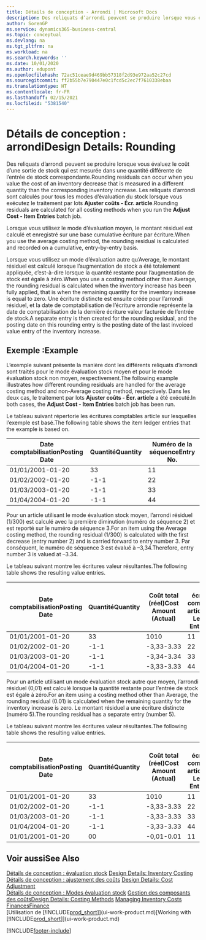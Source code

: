 ```yaml
---
title: Détails de conception - Arrondi | Microsoft Docs
description: Des reliquats d’arrondi peuvent se produire lorsque vous évaluez le coût d’une sortie de stock qui est mesurée dans une quantité différente de l’entrée de stock correspondante. Les reliquats d’arrondi sont calculés pour tous les modes d’évaluation du stock lorsque vous exécutez le traitement par lots **Ajuster coûts - Écr. article**.
author: SorenGP
ms.service: dynamics365-business-central
ms.topic: conceptual
ms.devlang: na
ms.tgt_pltfrm: na
ms.workload: na
ms.search.keywords: ''
ms.date: 10/01/2020
ms.author: edupont
ms.openlocfilehash: 72ac51ceae9d469bb57318f2d93e972aa52c27cd
ms.sourcegitcommit: ff2b55b7e790447e0c1fcd5c2ec7f7610338ebaa
ms.translationtype: HT
ms.contentlocale: fr-FR
ms.lasthandoff: 02/15/2021
ms.locfileid: "5381540"
---
```

# <a name="design-details-rounding"></a><span data-ttu-id="88eb5-104">Détails de conception : arrondi</span><span class="sxs-lookup"><span data-stu-id="88eb5-104">Design Details: Rounding</span></span>
<span data-ttu-id="88eb5-105">Des reliquats d’arrondi peuvent se produire lorsque vous évaluez le coût d’une sortie de stock qui est mesurée dans une quantité différente de l’entrée de stock correspondante.</span><span class="sxs-lookup"><span data-stu-id="88eb5-105">Rounding residuals can occur when you value the cost of an inventory decrease that is measured in a different quantity than the corresponding inventory increase.</span></span> <span data-ttu-id="88eb5-106">Les reliquats d’arrondi sont calculés pour tous les modes d’évaluation du stock lorsque vous exécutez le traitement par lots **Ajuster coûts - Écr. article**.</span><span class="sxs-lookup"><span data-stu-id="88eb5-106">Rounding residuals are calculated for all costing methods when you run the **Adjust Cost - Item Entries** batch job.</span></span>  

 <span data-ttu-id="88eb5-107">Lorsque vous utilisez le mode d’évaluation moyen, le montant résiduel est calculé et enregistré sur une base cumulative écriture par écriture.</span><span class="sxs-lookup"><span data-stu-id="88eb5-107">When you use the average costing method, the rounding residual is calculated and recorded on a cumulative, entry-by-entry basis.</span></span>  

 <span data-ttu-id="88eb5-108">Lorsque vous utilisez un mode d’évaluation autre qu’Average, le montant résiduel est calculé lorsque l’augmentation de stock a été totalement appliquée, c’est-à-dire lorsque la quantité restante pour l’augmentation de stock est égale à zéro.</span><span class="sxs-lookup"><span data-stu-id="88eb5-108">When you use a costing method other than Average, the rounding residual is calculated when the inventory increase has been fully applied, that is when the remaining quantity for the inventory increase is equal to zero.</span></span> <span data-ttu-id="88eb5-109">Une écriture distincte est ensuite créée pour l’arrondi résiduel, et la date de comptabilisation de l’écriture arrondie représente la date de comptabilisation de la dernière écriture valeur facturée de l’entrée de stock.</span><span class="sxs-lookup"><span data-stu-id="88eb5-109">A separate entry is then created for the rounding residual, and the posting date on this rounding entry is the posting date of the last invoiced value entry of the inventory increase.</span></span>  

## <a name="example"></a><span data-ttu-id="88eb5-110">Exemple :</span><span class="sxs-lookup"><span data-stu-id="88eb5-110">Example</span></span>  
 <span data-ttu-id="88eb5-111">L’exemple suivant présente la manière dont les différents reliquats d’arrondi sont traités pour le mode évaluation stock moyen et pour le mode évaluation stock non moyen, respectivement.</span><span class="sxs-lookup"><span data-stu-id="88eb5-111">The following example illustrates how different rounding residuals are handled for the average costing method and non-Average costing method, respectively.</span></span> <span data-ttu-id="88eb5-112">Dans les deux cas, le traitement par lots **Ajuster coûts - Écr. article** a été exécuté.</span><span class="sxs-lookup"><span data-stu-id="88eb5-112">In both cases, the **Adjust Cost - Item Entries** batch job has been run.</span></span>  

 <span data-ttu-id="88eb5-113">Le tableau suivant répertorie les écritures comptables article sur lesquelles l’exemple est basé.</span><span class="sxs-lookup"><span data-stu-id="88eb5-113">The following table shows the item ledger entries that the example is based on.</span></span>  

|<span data-ttu-id="88eb5-114">Date comptabilisation</span><span class="sxs-lookup"><span data-stu-id="88eb5-114">Posting Date</span></span>|<span data-ttu-id="88eb5-115">Quantité</span><span class="sxs-lookup"><span data-stu-id="88eb5-115">Quantity</span></span>|<span data-ttu-id="88eb5-116">Numéro de la séquence</span><span class="sxs-lookup"><span data-stu-id="88eb5-116">Entry No.</span></span>|  
|------------------|--------------|---------------|  
|<span data-ttu-id="88eb5-117">01/01/20</span><span class="sxs-lookup"><span data-stu-id="88eb5-117">01-01-20</span></span>|<span data-ttu-id="88eb5-118">3</span><span class="sxs-lookup"><span data-stu-id="88eb5-118">3</span></span>|<span data-ttu-id="88eb5-119">1</span><span class="sxs-lookup"><span data-stu-id="88eb5-119">1</span></span>|  
|<span data-ttu-id="88eb5-120">01/02/20</span><span class="sxs-lookup"><span data-stu-id="88eb5-120">02-01-20</span></span>|<span data-ttu-id="88eb5-121">-1</span><span class="sxs-lookup"><span data-stu-id="88eb5-121">-1</span></span>|<span data-ttu-id="88eb5-122">2</span><span class="sxs-lookup"><span data-stu-id="88eb5-122">2</span></span>|  
|<span data-ttu-id="88eb5-123">01/03/20</span><span class="sxs-lookup"><span data-stu-id="88eb5-123">03-01-20</span></span>|<span data-ttu-id="88eb5-124">-1</span><span class="sxs-lookup"><span data-stu-id="88eb5-124">-1</span></span>|<span data-ttu-id="88eb5-125">3</span><span class="sxs-lookup"><span data-stu-id="88eb5-125">3</span></span>|  
|<span data-ttu-id="88eb5-126">01/04/20</span><span class="sxs-lookup"><span data-stu-id="88eb5-126">04-01-20</span></span>|<span data-ttu-id="88eb5-127">-1</span><span class="sxs-lookup"><span data-stu-id="88eb5-127">-1</span></span>|<span data-ttu-id="88eb5-128">4</span><span class="sxs-lookup"><span data-stu-id="88eb5-128">4</span></span>|  

 <span data-ttu-id="88eb5-129">Pour un article utilisant le mode évaluation stock moyen, l’arrondi résiduel (1/300) est calculé avec la première diminution (numéro de séquence 2) et est reporté sur le numéro de séquence 3.</span><span class="sxs-lookup"><span data-stu-id="88eb5-129">For an item using the Average costing method, the rounding residual (1/300) is calculated with the first decrease (entry number 2) and is carried forward to entry number 3.</span></span> <span data-ttu-id="88eb5-130">Par conséquent, le numéro de séquence 3 est évalué à –3,34.</span><span class="sxs-lookup"><span data-stu-id="88eb5-130">Therefore, entry number 3 is valued at –3.34.</span></span>  

 <span data-ttu-id="88eb5-131">Le tableau suivant montre les écritures valeur résultantes.</span><span class="sxs-lookup"><span data-stu-id="88eb5-131">The following table shows the resulting value entries.</span></span>  

|<span data-ttu-id="88eb5-132">Date comptabilisation</span><span class="sxs-lookup"><span data-stu-id="88eb5-132">Posting Date</span></span>|<span data-ttu-id="88eb5-133">Quantité</span><span class="sxs-lookup"><span data-stu-id="88eb5-133">Quantity</span></span>|<span data-ttu-id="88eb5-134">Coût total (réel)</span><span class="sxs-lookup"><span data-stu-id="88eb5-134">Cost Amount (Actual)</span></span>|<span data-ttu-id="88eb5-135">N° écriture comptable article</span><span class="sxs-lookup"><span data-stu-id="88eb5-135">Item Ledger Entry No.</span></span>|<span data-ttu-id="88eb5-136">Numéro de la séquence</span><span class="sxs-lookup"><span data-stu-id="88eb5-136">Entry No.</span></span>|  
|------------------|--------------|----------------------------|---------------------------|---------------|  
|<span data-ttu-id="88eb5-137">01/01/20</span><span class="sxs-lookup"><span data-stu-id="88eb5-137">01-01-20</span></span>|<span data-ttu-id="88eb5-138">3</span><span class="sxs-lookup"><span data-stu-id="88eb5-138">3</span></span>|<span data-ttu-id="88eb5-139">10</span><span class="sxs-lookup"><span data-stu-id="88eb5-139">10</span></span>|<span data-ttu-id="88eb5-140">1</span><span class="sxs-lookup"><span data-stu-id="88eb5-140">1</span></span>|<span data-ttu-id="88eb5-141">1</span><span class="sxs-lookup"><span data-stu-id="88eb5-141">1</span></span>|  
|<span data-ttu-id="88eb5-142">01/02/20</span><span class="sxs-lookup"><span data-stu-id="88eb5-142">02-01-20</span></span>|<span data-ttu-id="88eb5-143">-1</span><span class="sxs-lookup"><span data-stu-id="88eb5-143">-1</span></span>|<span data-ttu-id="88eb5-144">-3,33</span><span class="sxs-lookup"><span data-stu-id="88eb5-144">-3.33</span></span>|<span data-ttu-id="88eb5-145">2</span><span class="sxs-lookup"><span data-stu-id="88eb5-145">2</span></span>|<span data-ttu-id="88eb5-146">2</span><span class="sxs-lookup"><span data-stu-id="88eb5-146">2</span></span>|  
|<span data-ttu-id="88eb5-147">01/03/20</span><span class="sxs-lookup"><span data-stu-id="88eb5-147">03-01-20</span></span>|<span data-ttu-id="88eb5-148">-1</span><span class="sxs-lookup"><span data-stu-id="88eb5-148">-1</span></span>|<span data-ttu-id="88eb5-149">-3,34</span><span class="sxs-lookup"><span data-stu-id="88eb5-149">-3.34</span></span>|<span data-ttu-id="88eb5-150">3</span><span class="sxs-lookup"><span data-stu-id="88eb5-150">3</span></span>|<span data-ttu-id="88eb5-151">3</span><span class="sxs-lookup"><span data-stu-id="88eb5-151">3</span></span>|  
|<span data-ttu-id="88eb5-152">01/04/20</span><span class="sxs-lookup"><span data-stu-id="88eb5-152">04-01-20</span></span>|<span data-ttu-id="88eb5-153">-1</span><span class="sxs-lookup"><span data-stu-id="88eb5-153">-1</span></span>|<span data-ttu-id="88eb5-154">-3,33</span><span class="sxs-lookup"><span data-stu-id="88eb5-154">-3.33</span></span>|<span data-ttu-id="88eb5-155">4</span><span class="sxs-lookup"><span data-stu-id="88eb5-155">4</span></span>|<span data-ttu-id="88eb5-156">4</span><span class="sxs-lookup"><span data-stu-id="88eb5-156">4</span></span>|  

 <span data-ttu-id="88eb5-157">Pour un article utilisant un mode évaluation stock autre que moyen, l’arrondi résiduel (0,01) est calculé lorsque la quantité restante pour l’entrée de stock est égale à zéro.</span><span class="sxs-lookup"><span data-stu-id="88eb5-157">For an item using a costing method other than Average, the rounding residual (0.01) is calculated when the remaining quantity for the inventory increase is zero.</span></span> <span data-ttu-id="88eb5-158">Le montant résiduel a une écriture distincte (numéro 5).</span><span class="sxs-lookup"><span data-stu-id="88eb5-158">The rounding residual has a separate entry (number 5).</span></span>  

 <span data-ttu-id="88eb5-159">Le tableau suivant montre les écritures valeur résultantes.</span><span class="sxs-lookup"><span data-stu-id="88eb5-159">The following table shows the resulting value entries.</span></span>  

|<span data-ttu-id="88eb5-160">Date comptabilisation</span><span class="sxs-lookup"><span data-stu-id="88eb5-160">Posting Date</span></span>|<span data-ttu-id="88eb5-161">Quantité</span><span class="sxs-lookup"><span data-stu-id="88eb5-161">Quantity</span></span>|<span data-ttu-id="88eb5-162">Coût total (réel)</span><span class="sxs-lookup"><span data-stu-id="88eb5-162">Cost Amount (Actual)</span></span>|<span data-ttu-id="88eb5-163">N° écriture comptable article</span><span class="sxs-lookup"><span data-stu-id="88eb5-163">Item Ledger Entry No.</span></span>|<span data-ttu-id="88eb5-164">Numéro de la séquence</span><span class="sxs-lookup"><span data-stu-id="88eb5-164">Entry No.</span></span>|  
|------------------|--------------|----------------------------|---------------------------|---------------|  
|<span data-ttu-id="88eb5-165">01/01/20</span><span class="sxs-lookup"><span data-stu-id="88eb5-165">01-01-20</span></span>|<span data-ttu-id="88eb5-166">3</span><span class="sxs-lookup"><span data-stu-id="88eb5-166">3</span></span>|<span data-ttu-id="88eb5-167">10</span><span class="sxs-lookup"><span data-stu-id="88eb5-167">10</span></span>|<span data-ttu-id="88eb5-168">1</span><span class="sxs-lookup"><span data-stu-id="88eb5-168">1</span></span>|<span data-ttu-id="88eb5-169">1</span><span class="sxs-lookup"><span data-stu-id="88eb5-169">1</span></span>|  
|<span data-ttu-id="88eb5-170">01/02/20</span><span class="sxs-lookup"><span data-stu-id="88eb5-170">02-01-20</span></span>|<span data-ttu-id="88eb5-171">-1</span><span class="sxs-lookup"><span data-stu-id="88eb5-171">-1</span></span>|<span data-ttu-id="88eb5-172">-3,33</span><span class="sxs-lookup"><span data-stu-id="88eb5-172">-3.33</span></span>|<span data-ttu-id="88eb5-173">2</span><span class="sxs-lookup"><span data-stu-id="88eb5-173">2</span></span>|<span data-ttu-id="88eb5-174">2</span><span class="sxs-lookup"><span data-stu-id="88eb5-174">2</span></span>|  
|<span data-ttu-id="88eb5-175">01/03/20</span><span class="sxs-lookup"><span data-stu-id="88eb5-175">03-01-20</span></span>|<span data-ttu-id="88eb5-176">-1</span><span class="sxs-lookup"><span data-stu-id="88eb5-176">-1</span></span>|<span data-ttu-id="88eb5-177">-3,33</span><span class="sxs-lookup"><span data-stu-id="88eb5-177">-3.33</span></span>|<span data-ttu-id="88eb5-178">3</span><span class="sxs-lookup"><span data-stu-id="88eb5-178">3</span></span>|<span data-ttu-id="88eb5-179">3</span><span class="sxs-lookup"><span data-stu-id="88eb5-179">3</span></span>|  
|<span data-ttu-id="88eb5-180">01/04/20</span><span class="sxs-lookup"><span data-stu-id="88eb5-180">04-01-20</span></span>|<span data-ttu-id="88eb5-181">-1</span><span class="sxs-lookup"><span data-stu-id="88eb5-181">-1</span></span>|<span data-ttu-id="88eb5-182">-3,33</span><span class="sxs-lookup"><span data-stu-id="88eb5-182">-3.33</span></span>|<span data-ttu-id="88eb5-183">4</span><span class="sxs-lookup"><span data-stu-id="88eb5-183">4</span></span>|<span data-ttu-id="88eb5-184">4</span><span class="sxs-lookup"><span data-stu-id="88eb5-184">4</span></span>|  
|<span data-ttu-id="88eb5-185">01/01/20</span><span class="sxs-lookup"><span data-stu-id="88eb5-185">01-01-20</span></span>|<span data-ttu-id="88eb5-186">0</span><span class="sxs-lookup"><span data-stu-id="88eb5-186">0</span></span>|<span data-ttu-id="88eb5-187">-0,01</span><span class="sxs-lookup"><span data-stu-id="88eb5-187">-0.01</span></span>|<span data-ttu-id="88eb5-188">1</span><span class="sxs-lookup"><span data-stu-id="88eb5-188">1</span></span>|<span data-ttu-id="88eb5-189">5</span><span class="sxs-lookup"><span data-stu-id="88eb5-189">5</span></span>|  

## <a name="see-also"></a><span data-ttu-id="88eb5-190">Voir aussi</span><span class="sxs-lookup"><span data-stu-id="88eb5-190">See Also</span></span>  
 <span data-ttu-id="88eb5-191">[Détails de conception : évaluation stock](design-details-inventory-costing.md) </span><span class="sxs-lookup"><span data-stu-id="88eb5-191">[Design Details: Inventory Costing](design-details-inventory-costing.md) </span></span>  
 <span data-ttu-id="88eb5-192">[Détails de conception : ajustement des coûts](design-details-cost-adjustment.md) </span><span class="sxs-lookup"><span data-stu-id="88eb5-192">[Design Details: Cost Adjustment](design-details-cost-adjustment.md) </span></span>  
 <span data-ttu-id="88eb5-193">[Détails de conception : Modes évaluation stock](design-details-costing-methods.md) [Gestion des composants des coûts](finance-manage-inventory-costs.md)</span><span class="sxs-lookup"><span data-stu-id="88eb5-193">[Design Details: Costing Methods](design-details-costing-methods.md) [Managing Inventory Costs](finance-manage-inventory-costs.md)</span></span>  
 [<span data-ttu-id="88eb5-194">Finances</span><span class="sxs-lookup"><span data-stu-id="88eb5-194">Finance</span></span>](finance.md)  
 <span data-ttu-id="88eb5-195">[Utilisation de [!INCLUDE[prod_short](includes/prod_short.md)]](ui-work-product.md)</span><span class="sxs-lookup"><span data-stu-id="88eb5-195">[Working with [!INCLUDE[prod_short](includes/prod_short.md)]](ui-work-product.md)</span></span>


[!INCLUDE[footer-include](includes/footer-banner.md)]